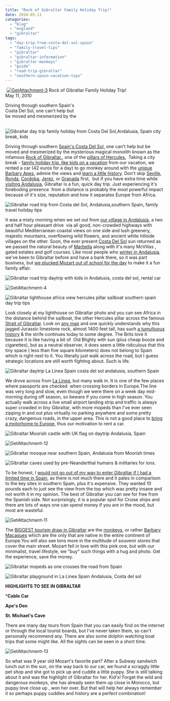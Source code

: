 ```yaml
---
title: "Rock of Gibraltar Family Holiday Trip!"
date: 2010-05-11
categories: 
  - "blog"
  - "england"
  - "gibraltar"
tags: 
  - "day-trip-from-costa-del-sol-spain"
  - "family-travel-tips"
  - "gibraltar"
  - "gibraltar-information"
  - "gibraltar-monkeys"
  - "guide"
  - "road-trip-gibraltar"
  - "southern-spain-vacation-tips"
---
```


  [![GetAttachment-3](https://pub-ac94b3f306b24c0dba4238943c97f2e1.r2.dev/6a00e5502a95078833013480ac0e5d970c.jpg)](http://soultravelers3new.local/wp-content/uploads/wp-content/uploads/2025/09/6a00e5502a95078833013480ac0e5d970c.jpg) Rock of Gibraltar Family Holiday Trip!  
May 11, 2010

Driving through southern Spain's  
Costa Del Sol, one can't help but  
be moved and mesmerized by the

  

<!--more-->

  ![Gibraltar day trip family holiday from Costa Del Sol,Andalusia, Spain city break, kids](https://pub-ac94b3f306b24c0dba4238943c97f2e1.r2.dev/6a00e5502a950788330133ed78895b970b.jpg)  
  

Driving through southern [Spain's Costa Del Sol,](http://soultravelers3new.local/2008/04/road-to-ronda.html) one can't help but be moved and mesmerized by the mysterious magical monolith known as the infamous [Rock of Gibraltar.](http://en.wikipedia.org/wiki/Gibraltar), one of the [pillars of Hercules.](http://en.wikipedia.org/wiki/Pillars_of_Hercules)  Taking a city break - [family holiday trip, like kids on a vacation](http://soultravelers3new.local/2010/05/camping-europe-in-a-motorhome-rv-5-best-sites-roadtrip-europe-family-travel-budget-best-price.html#more) from our vacation, we rented a car (42 euros for a day) to go monkey around with the [unique Barbary Apes](http://soultravelers3new.local/2007/04/monkeys-taxi-te.html#more), admire the views and [learn a little history](http://www.discovergibraltar.com/). Don't skip [Seville](http://soultravelers3new.local/2007/03/ole-sublime-sev.html), [Ronda](http://soultravelers3new.local/2007/02/spains-oldest-b.html), [Cordoba,](http://soultravelers3new.local/2007/03/el-caballo-rojo.html) [Jerez](http://soultravelers3new.local/2008/05/joys-of-the-roa.html), or [Granada](http://soultravelers3new.local/2007/03/la-alhambra.html) first,  but if you have extra time while [visiting Andalusia](http://soultravelers3new.local/2010/03/ahh-arab-baths-andalusia-spa-malaga-granada-benalmedena-massage-hotspringsthemal-water-roman.html), Gibraltar is a fun, quick day trip. Just experiencing it's foreboding presence  from a distance is probably the most powerful impact because of it's size, reputation and how it separates Europe from Africa.

![Gibraltar road trip from Costa del Sol, Andalusia,southern Spain, family travel holiday tips](https://pub-ac94b3f306b24c0dba4238943c97f2e1.r2.dev/6a00e5502a950788330133ed787d63970b.jpg)

It was a misty morning when we set out from [our village in Andalusia,](http://soultravelers3new.local/2009/11/lifestyle-design-a-winter-in-spain-extendedtravel-digitalnomad-miniretirement-4hww-travel.html#more) a two and half hour pleasant drive  via all good, non-crowded highways with beautiful Mediterranean coastal views on one side and lush greenery,  majestic mountains, overflowing wild flowers, and ancient white hillside villages on the other. Soon, the ever present [Costa Del Sol](http://soultravelers3new.local/2007/02/marbella.html) sun returned as we passed the natural beauty of [Marbella](http://soultravelers3new.local/2008/06/malaga-marbella.html) along with it's many McVillas , gated estates and golf courses. Like most people who [winter in Andalusia](http://soultravelers3new.local/2009/11/whats-a-spain-winter-rental-like-extended-travel-digital-nomad-4hww-vacation-.html), we've been to Gibraltar before and have a bank there, so it was part business, but [we plucked Mozart out of school for the day](http://soultravelers3new.local/2006/11/first-day-of-sc.html) to make it a fun family affair. 

![Gibraltar road trip daytrip with kids in Andalusia, costa del sol, rental car](https://pub-ac94b3f306b24c0dba4238943c97f2e1.r2.dev/6a00e5502a95078833013480ac6db4970c.jpg)

![GetAttachment-4](https://pub-ac94b3f306b24c0dba4238943c97f2e1.r2.dev/6a00e5502a950788330133ed796c75970b.jpg)  

![Gibraltar lighthouse africa view hercules pillar sailboat southern spain day trip tips](https://pub-ac94b3f306b24c0dba4238943c97f2e1.r2.dev/6a00e5502a95078833013480accbac970c.jpg)

Look closely at my lighthouse on Gibraltar photo and you can see Africa in the distance behind the sailboat, the other Hercules pillar across the famous [Strait of Gibraltar](http://en.wikipedia.org/wiki/Strait_of_Gibraltar). Look on [any map](http://www.worldatlas.com/aatlas/infopage/gibraltar.htm) and one quickly understands why this jagged Jurassic limestone rock, almost 1400 feet tall, has such [a tumultuous history](http://en.wikipedia.org/wiki/History_of_Gibraltar) & the strife continues today to some degree. The Brits love it because it is like having a bit of  Old Blighty with sun (plus cheap booze and cigarettes), but as a neutral observer, it does seem a little ridiculous that this tiny space ( less than five square kilometers) does not belong to Spain which is right next to it. You literally just walk across the road, but I guess strategic locations are still worth fighting about. Such is life.

![Gibraltar daytrip La Linea Spain costa del sol andalusia, southern Spain](https://pub-ac94b3f306b24c0dba4238943c97f2e1.r2.dev/6a00e5502a95078833013480ad02f0970c.jpg)

We drove across from [La Linea](http://en.wikipedia.org/wiki/La_L%C3%ADnea_de_la_Concepci%C3%B3n), but many walk in. It is one of the few places where passports are checked  when crossing borders in Europe.The line was very long and slow, even though we were there on a week day mid-morning during off season, so beware if you come in high season. You actually walk across a live small airport landing strip and traffic is always super crowded in tiny Gibraltar, with more mopeds than I've ever seen zipping in and out plus virtually no parking anywhere and some pretty crazy, dangerous roads, in the upper area. This is not a good place to [bring a motorhome to Europe,](http://soultravelers3new.local/2010/05/camping-europe-in-a-motorhome-rv-5-best-sites-roadtrip-europe-family-travel-budget-best-price.html#more) thus our motivation to rent a car.

![Gibraltar Moorish castle with UK flag on daytrip Andalusia, Spain](https://pub-ac94b3f306b24c0dba4238943c97f2e1.r2.dev/6a00e5502a950788330133ed7997c9970b.jpg)

![GetAttachment-12](https://pub-ac94b3f306b24c0dba4238943c97f2e1.r2.dev/6a00e5502a95078833013480ad1867970c.jpg) 

![Gibraltar mosque near southern Spain, Andalusia from Moorish times](https://pub-ac94b3f306b24c0dba4238943c97f2e1.r2.dev/6a00e5502a95078833013480ad19b9970c.jpg)  

![Gibraltar caves used by pre-Neanderthal humans & militaries for ions.](https://pub-ac94b3f306b24c0dba4238943c97f2e1.r2.dev/6a00e5502a950788330133ed799f1e970b.jpg)

To be honest, I [would not go out of my way to enter Gibraltar if I had a limited time in Spain](http://gospain.about.com/od/topspanishcities/p/gibraltar.htm), as there is not much there and it pales in comparison to the key sites in southern Spain, plus it's expensive. They wanted 10 pounds each to just see the view from the top which was pretty insane and not worth it in my opinion. The best of Gibraltar you can see for free from the Spanish side. Not surprisingly, it is a popular spot for Cruise ships and there are lots of ways one can spend money if you are in the mood, but most are wasteful.

![GetAttachment-11](https://pub-ac94b3f306b24c0dba4238943c97f2e1.r2.dev/6a00e5502a95078833013480ad41a7970c.jpg)

The [BIGGEST tourism draw in Gibraltar](http://www.nytimes.com/2005/06/28/international/europe/28monkey.html) are the [monkeys,](http://en.wikipedia.org/wiki/Gibraltar_Barbary_Macaques) or rather [Barbary Macaques](http://soultravelers3new.local/2007/04/monkeys-taxi-te.html#more) which are the only that are native in the entire continent of Europe.You will also see tons more in the multitude of souvenir stores that cover the main street. Mozart fell in love with this pink one, but with our minimalist, travel lifestyle, we "buy" such things with a hug and photo. Get the experience, save the money.

![Gibraltar mopeds as one crosses the road from Spain](https://pub-ac94b3f306b24c0dba4238943c97f2e1.r2.dev/6a00e5502a950788330133ed79d0d8970b.jpg)  

![Gibraltar playground in La Linea Spain Andalusia, Costa del sol](https://pub-ac94b3f306b24c0dba4238943c97f2e1.r2.dev/6a00e5502a95078833013480ad7404970c.jpg)

**HIGHLIGHTS TO SEE IN GIBRALTAR**

\***Cable Car**

**Ape's Den**

**St. Michael's Cave**

There are many day tours from Spain that you can easily find on the internet or through the local tourist boards, but I've never taken them, so can't personally recommend any. There are also some dolphin watching boat trips that some might like. All the sights can be seen in a short time.

![GetAttachment-13](https://pub-ac94b3f306b24c0dba4238943c97f2e1.r2.dev/6a00e5502a950788330133ed7a0490970b.jpg)

So what was 9 year old Mozart's favorite part? After a Subway sandwich lunch out in the sun, on the way back to our car, we found a scraggly little pet shop and she got to pick up and cuddle a little puppy. She is still talking about it and was the highlight of Gibraltar for her. Kid's! Forget the wild and dangerous monkeys, she has already seen them up close in Morocco, but puppy love close up , won her over. But that will help her always remember it so perhaps puppy cuddles and history are a perfect combination!
